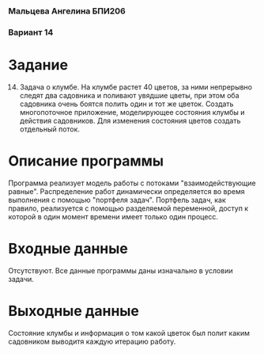### Мальцева Ангелина БПИ206
### Вариант 14

# Задание
14. Задача о клумбе. На клумбе растет 40 цветов, за ними непрерывно следят два садовника и поливают увядшие цветы, при этом оба садовника очень боятся полить один и тот же цветок. Создать многопоточное приложение, моделирующее состояния клумбы и действия садовников. Для изменения состояния цветов создать отдельный поток.

# Описание программы
Программа реализует модель работы с потоками "взаимодействующие равные". Распределение работ динамически определяется во время выполнения с помощью "портфеля задач". Портфель задач, как правило, реализуется с помощью
разделяемой переменной, доступ к которой в один момент времени имеет
только один процесс.

# Входные данные
Отсутствуют. Все данные программы даны изначально в условии задачи.

# Выходные данные
Состояние клумбы и информация о том какой цветок был полит каким садовником выводитя каждую итерацию работу.
